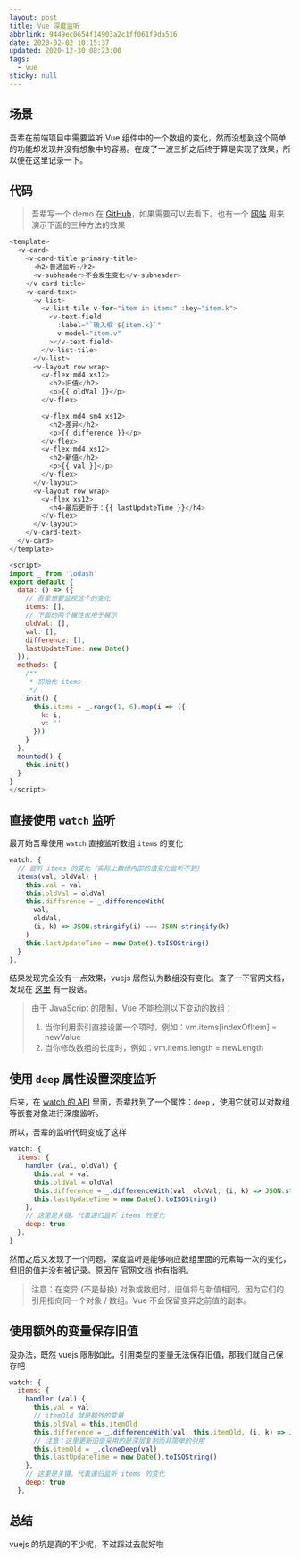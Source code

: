 ```yaml
---
layout: post
title: Vue 深度监听
abbrlink: 9449ec0654f14903a2c1ff061f9da516
date: 2020-02-02 10:15:37
updated: 2020-12-30 08:23:00
tags:
  - vue
sticky: null
---
```


## 场景

吾辈在前端项目中需要监听 Vue 组件中的一个数组的变化，然而没想到这个简单的功能却发现并没有想象中的容易。在废了一波三折之后终于算是实现了效果，所以便在这里记录一下。

## 代码

> 吾辈写一个 demo 在 [GitHub](https://github.com/rxliuli/vue-deep-monitoring)，如果需要可以去看下。也有一个 [网站](https://vue-deep-monitoring.rxliuli.com/) 用来演示下面的三种方法的效果

```js
<template>
  <v-card>
    <v-card-title primary-title>
      <h2>普通监听</h2>
      <v-subheader>不会发生变化</v-subheader>
    </v-card-title>
    <v-card-text>
      <v-list>
        <v-list-tile v-for="item in items" :key="item.k">
          <v-text-field
            :label="`输入框 ${item.k}`"
            v-model="item.v"
          ></v-text-field>
        </v-list-tile>
      </v-list>
      <v-layout row wrap>
        <v-flex md4 xs12>
          <h2>旧值</h2>
          <p>{{ oldVal }}</p>
        </v-flex>

        <v-flex md4 sm4 xs12>
          <h2>差异</h2>
          <p>{{ difference }}</p>
        </v-flex>
        <v-flex md4 xs12>
          <h2>新值</h2>
          <p>{{ val }}</p>
        </v-flex>
      </v-layout>
      <v-layout row wrap>
        <v-flex xs12>
          <h4>最后更新于：{{ lastUpdateTime }}</h4>
        </v-flex>
      </v-layout>
    </v-card-text>
  </v-card>
</template>

<script>
import _ from 'lodash'
export default {
  data: () => ({
    // 吾辈想要监视这个的变化
    items: [],
    // 下面的两个属性仅用于展示
    oldVal: [],
    val: [],
    difference: [],
    lastUpdateTime: new Date()
  }),
  methods: {
    /**
     * 初始化 items
     */
    init() {
      this.items = _.range(1, 6).map(i => ({
        k: i,
        v: ''
      }))
    }
  },
  mounted() {
    this.init()
  }
}
</script>
```

## 直接使用 `watch` 监听

最开始吾辈使用 `watch` 直接监听数组 `items` 的变化

```js
watch: {
  // 监听 items 的变化（实际上数组内部的值变化监听不到）
  items(val, oldVal) {
    this.val = val
    this.oldVal = oldVal
    this.difference = _.differenceWith(
      val,
      oldVal,
      (i, k) => JSON.stringify(i) === JSON.stringify(k)
    )
    this.lastUpdateTime = new Date().toISOString()
  }
},
```

结果发现完全没有一点效果，vuejs 居然认为数组没有变化。查了一下官网文档，发现在 [这里](https://cn.vuejs.org/v2/guide/list.html#%E6%B3%A8%E6%84%8F%E4%BA%8B%E9%A1%B9) 有一段话。

> 由于 JavaScript 的限制，Vue 不能检测以下变动的数组：
>
> 1.  当你利用索引直接设置一个项时，例如：vm.items\[indexOfItem] = newValue
> 1.  当你修改数组的长度时，例如：vm.items.length = newLength

## 使用 `deep` 属性设置深度监听

后来，在 [watch 的 API](https://cn.vuejs.org/v2/api/#watch) 里面，吾辈找到了一个属性：`deep` ，使用它就可以对数组等嵌套对象进行深度监听。

所以，吾辈的监听代码变成了这样

```js
watch: {
  items: {
    handler (val, oldVal) {
      this.val = val
      this.oldVal = oldVal
      this.difference = _.differenceWith(val, oldVal, (i, k) => JSON.stringify(i) === JSON.stringify(k))
      this.lastUpdateTime = new Date().toISOString()
    },
    // 这里是关键，代表递归监听 items 的变化
    deep: true
  },
}
```

然而之后又发现了一个问题，深度监听是能够响应数组里面的元素每一次的变化，但旧的值并没有被记录。原因在 [官网文档](https://cn.vuejs.org/v2/api/#vm-watch) 也有指明。

> 注意：在变异 (不是替换) 对象或数组时，旧值将与新值相同，因为它们的引用指向同一个对象 / 数组。Vue 不会保留变异之前值的副本。

## 使用额外的变量保存旧值

没办法，既然 vuejs 限制如此，引用类型的变量无法保存旧值，那我们就自己保存吧

```js
watch: {
  items: {
    handler (val) {
      this.val = val
      // itemOld 就是额外的变量
      this.oldVal = this.itemOld
      this.difference = _.differenceWith(val, this.itemOld, (i, k) => JSON.stringify(i) === JSON.stringify(k))
      // 注意：这里更新旧值采用的是深层复制而非简单的引用
      this.itemOld = _.cloneDeep(val)
      this.lastUpdateTime = new Date().toISOString()
    },
    // 这里是关键，代表递归监听 items 的变化
    deep: true
  },
```

## 总结

vuejs 的坑是真的不少呢，不过踩过去就好啦
